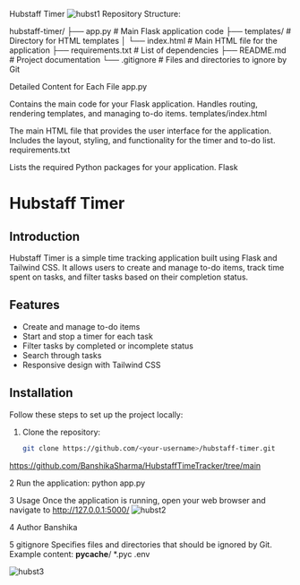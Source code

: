 Hubstaff Timer
![hubst1](https://github.com/user-attachments/assets/9aafb29f-31c5-4d74-8cf8-5c535a9e2313)
Repository Structure:

hubstaff-timer/
├── app.py                # Main Flask application code
├── templates/            # Directory for HTML templates
│   └── index.html        # Main HTML file for the application
├── requirements.txt       # List of dependencies
├── README.md              # Project documentation
└── .gitignore             # Files and directories to ignore by Git


Detailed Content for Each File
app.py

Contains the main code for your Flask application.
Handles routing, rendering templates, and managing to-do items.
templates/index.html

The main HTML file that provides the user interface for the application.
Includes the layout, styling, and functionality for the timer and to-do list.
requirements.txt

Lists the required Python packages for your application.
Flask

# Hubstaff Timer

## Introduction
Hubstaff Timer is a simple time tracking application built using Flask and Tailwind CSS. It allows users to create and manage to-do items, track time spent on tasks, and filter tasks based on their completion status.

## Features
- Create and manage to-do items
- Start and stop a timer for each task
- Filter tasks by completed or incomplete status
- Search through tasks
- Responsive design with Tailwind CSS

## Installation
Follow these steps to set up the project locally:

1. Clone the repository:
   ```bash
   git clone https://github.com/<your-username>/hubstaff-timer.git
https://github.com/BanshikaSharma/HubstaffTimeTracker/tree/main

2 Run the application:
python app.py


3 Usage
Once the application is running, open your web browser and navigate to http://127.0.0.1:5000/
![hubst2](https://github.com/user-attachments/assets/d6f9f2e7-9978-474d-932d-3db2df5e1ad9)

4 Author 
Banshika

5 gitignore
Specifies files and directories that should be ignored by Git.
Example content:
__pycache__/
*.pyc
.env

![hubst3](https://github.com/user-attachments/assets/ac8b0c35-cbeb-438d-a36e-e4be9023576d)



